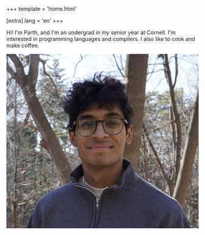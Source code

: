 +++
template = 'home.html'

[extra]
lang = 'en'
+++

Hi! I'm Parth, and I'm an undergrad in my senior year at Cornell. I'm interested
in programming languages and compilers. I also like to cook and
make coffee.

![alt-text](front.png)



